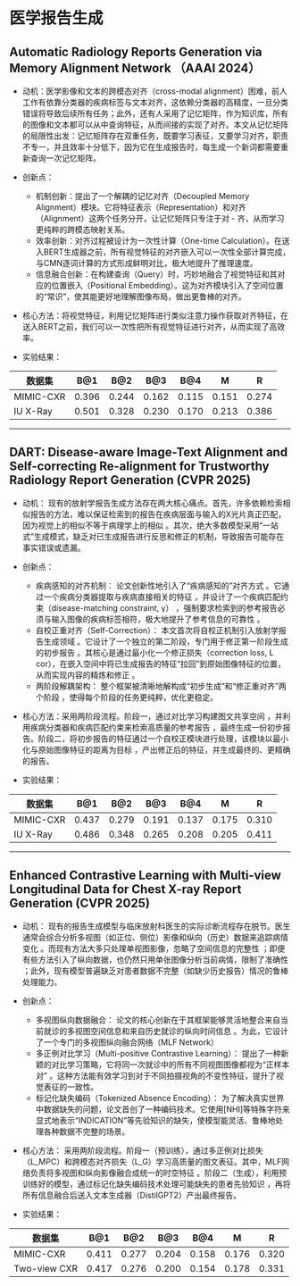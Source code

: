 # 医学报告生成

## Automatic Radiology Reports Generation via Memory Alignment Network （AAAI 2024）

- 动机：医学影像和文本的跨模态对齐（cross-modal alignment）困难，前人工作有依靠分类器的疾病标签与文本对齐，这依赖分类器的高精度，一旦分类错误将导致后续所有任务；此外，还有人采用了记忆矩阵，作为知识库，所有的图像和文本都可以从中查询特征，从而间接的实现了对齐。本文从记忆矩阵的局限性出发：记忆矩阵存在双重任务，既要学习表征，又要学习对齐，职责不专一，并且效率十分低下，因为它在生成报告时，每生成一个新词都需要重新查询一次记忆矩阵。

- 创新点：

    - 机制创新：提出了一个解耦的记忆对齐（Decoupled Memory Alignment）模块。它将特征表示（Representation）和对齐（Alignment）这两个任务分开，让记忆矩阵只专注于对 - 齐，从而学习更纯粹的跨模态映射关系。
    - 效率创新：对齐过程被设计为一次性计算（One-time Calculation）。在送入BERT生成器之前，所有视觉特征的对齐嵌入可以一次性全部计算完成，与CMN逐词计算的方式形成鲜明对比，极大地提升了推理速度。
    - 信息融合创新：在构建查询（Query）时，巧妙地融合了视觉特征和其对应的位置嵌入（Positional Embedding）。这为对齐模块引入了空间位置的“常识”，使其能更好地理解图像布局，做出更鲁棒的对齐。

- 核心方法：将视觉特征，利用记忆矩阵进行类似注意力操作获取对齐特征，在送入BERT之前，我们可以一次性把所有视觉特征进行对齐，从而实现了高效率。

- 实验结果：


| 数据集 | B@1 | B@2 | B@3 | B@4 | M | R |
| --- | --- | --- | --- | --- | --- | --- |
| MIMIC-CXR | 0.396 | 0.244 | 0.162 | 0.115 | 0.151 | 0.274 |
| IU X-Ray | 0.501 | 0.328 | 0.230 | 0.170 | 0.213 | 0.386 |


---

## DART: Disease-aware Image-Text Alignment and Self-correcting Re-alignment for Trustworthy Radiology Report Generation (CVPR 2025)

- 动机： 现有的放射学报告生成方法存在两大核心痛点。首先，许多依赖检索相似报告的方法，难以保证检索到的报告在疾病层面与输入的X光片真正匹配，因为视觉上的相似不等于病理学上的相似 。其次，绝大多数模型采用“一站式”生成模式，缺乏对已生成报告进行反思和修正的机制，导致报告可能存在事实错误或遗漏。

- 创新点：
    - 疾病感知的对齐机制： 论文创新性地引入了“疾病感知的”对齐方式 。它通过一个疾病分类器提取与疾病直接相关的特征 ，并设计了一个疾病匹配约束（disease-matching constraint, γ） ，强制要求检索到的参考报告必须与输入图像的疾病标签相符，极大地提升了参考信息的可靠性 。
    - 自校正重对齐（Self-Correction）： 本文首次将自校正机制引入放射学报告生成领域 。它设计了一个独立的第二阶段，专门用于修正第一阶段生成的初步报告 。其核心是通过最小化一个修正损失（correction loss, L cor），在嵌入空间中将已生成报告的特征“拉回”到原始图像特征的位置，从而实现内容的精炼和修正 。
    - 两阶段解耦架构： 整个框架被清晰地解构成“初步生成”和“修正重对齐”两个阶段 ，使得每个阶段的任务更纯粹，优化更稳定。

- 核心方法：采用两阶段流程。阶段一，通过对比学习构建图文共享空间 ，并利用疾病分类器和疾病匹配约束来检索高质量的参考报告 ，最终生成一份初步报告。阶段二，将初步报告的特征通过一个自校正模块进行处理，该模块以最小化与原始图像特征的距离为目标 ，产出修正后的特征，并生成最终的、更精确的报告。

- 实验结果：


| 数据集 | B@1 | B@2 | B@3 | B@4 | M | R |
| --- | --- | --- | --- | --- | --- | --- |
| MIMIC-CXR | 0.437 | 0.279 | 0.191 | 0.137 | 0.175 | 0.310 |
| IU X-Ray | 0.486 | 0.348 | 0.265 | 0.208 | 0.205 | 0.411 |

--- 

## Enhanced Contrastive Learning with Multi-view Longitudinal Data for Chest X-ray Report Generation (CVPR 2025)

- 动机： 现有的报告生成模型与临床放射科医生的实际诊断流程存在脱节。医生通常会综合分析多视图（如正位、侧位）影像和纵向（历史）数据来追踪病情变化 。而现有方法大多只处理单视图影像，忽略了空间信息的完整性 ；即便有些方法引入了纵向数据，也仍然只用单张图像分析当前病情，限制了准确性 ；此外，现有模型普遍缺乏对患者数据不完整（如缺少历史报告）情况的鲁棒处理能力。

- 创新点： 
    - 多视图纵向数据融合： 论文的核心创新在于其框架能够灵活地整合来自当前就诊的多视图空间信息和来自历史就诊的纵向时间信息 。为此，它设计了一个专门的多视图纵向融合网络（MLF Network）
    - 多正例对比学习（Multi-positive Contrastive Learning）： 提出了一种新颖的对比学习策略，它将同一次就诊中的所有不同视图图像都视为“正样本对” 。这种方法能有效学习到对于不同拍摄视角的不变性特征，提升了视觉表征的一致性。
    - 标记化缺失编码（Tokenized Absence Encoding）： 为了解决真实世界中数据缺失的问题，论文首创了一种编码技术。它使用[NHI]等特殊字符来显式地表示“INDICATION”等先验知识的缺失，使模型能灵活、鲁棒地处理各种数据不完整的场景。

- 核心方法： 采用两阶段流程。阶段一（预训练），通过多正例对比损失（L_MPC）和跨模态对齐损失（L_G）学习高质量的图文表征。其中，MLF网络负责将多视图和纵向影像融合成统一的时空特征 。阶段二（生成），利用预训练好的模型，通过标记化缺失编码技术处理可能缺失的患者先验知识 ，再将所有信息融合后送入文本生成器（DistilGPT2）产出最终报告。

- 实验结果：


| 数据集 | B@1 | B@2 | B@3 | B@4 | M | R |
| --- | --- | --- | --- | --- | --- | --- |
| MIMIC-CXR | 0.411 | 0.277 | 0.204 | 0.158 | 0.176 | 0.320 |
| Two-view CXR  | 0.417 | 0.276 | 0.200 | 0.154 | 0.178 | 0.331 |
